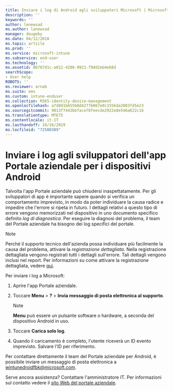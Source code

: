 ```yaml
---
title: Inviare i log di Android agli sviluppatori Microsoft | Microsoft Docs
description: ''
keywords: ''
author: lenewsad
ms.author: lanewsad
manager: dougeby
ms.date: 04/12/2018
ms.topic: article
ms.prod: ''
ms.service: microsoft-intune
ms.subservice: end-user
ms.technology: ''
ms.assetid: 06767d1c-a012-4288-9921-f9dd2eb4eb8d
searchScope:
- User help
ROBOTS: ''
ms.reviewer: arnab
ms.suite: ems
ms.custom: intune-enduser
ms.collection: M365-identity-device-management
ms.openlocfilehash: a7d891b65568d4277b067e0c1556da2003fd5e23
ms.sourcegitcommit: 9013f7442bbface78feecde2922e8e546a622c16
ms.translationtype: MTE75
ms.contentlocale: it-IT
ms.lasthandoff: 10/16/2019
ms.locfileid: "72508389"
---
```

# <a name="send-logs-to-the-company-portal-developers-for-android-devices"></a>Inviare i log agli sviluppatori dell'app Portale aziendale per i dispositivi Android

Talvolta l'app Portale aziendale può chiudersi inaspettatamente. Per gli sviluppatori di app è importante sapere quando si verifica un comportamento imprevisto, in modo da poter individuare la causa radice e impedire che l'errore si ripeta in futuro. I dettagli relativi a questo tipo di errore vengono memorizzati nel dispositivo in uno documento specifico definito _log di diagnostica_. Per eseguire la diagnosi del problema, il team del Portale aziendale ha bisogno dei log specifici del portale.

> [!Note]
> Perché il supporto tecnico dell'azienda possa individuare più facilmente la causa del problema, attivare la _registrazione dettagliata_. Nella registrazione dettagliata vengono registrati tutti i dettagli sull'errore. Tali dettagli vengono inclusi nel report. Per informazioni su come attivare la registrazione dettagliata, vedere [qui](use-verbose-logging-to-help-your-it-administrator-fix-device-issues-android.md). 

Per inviare i log a Microsoft:

1. Aprire l'app Portale aziendale.

2. Toccare **Menu** >  **?**  > **Invia messaggio di posta elettronica al supporto**.

    > [!NOTE]
    > **Menu** può essere un pulsante software o hardware, a seconda del dispositivo Android in uso.

3. Toccare **Carica solo log**.

4. Quando il caricamento è completo, l'utente riceverà un ID evento imprevisto. Salvare l'ID per riferimento.

Per contattare direttamente il team del Portale aziendale per Android, è possibile inviare un messaggio di posta elettronica a <a href="mailto:wintunedroidfbk@microsoft.com?subject=Send logs to Microsoft&body=Describe the issue you are having.">wintunedroidfbk@microsoft.com</a>. 

Serve ancora assistenza? Contattare l'amministratore IT. Per informazioni sul contatto vedere il [sito Web del portale aziendale](https://go.microsoft.com/fwlink/?linkid=2010980).
